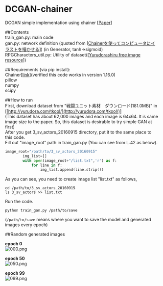 # DCGAN-chainer
DCGAN simple implementation using chainer [[Paper](https://arxiv.org/abs/1511.06434)]  

##Contents  
train_gan.py: main code  
gan.py: network definition (quoted from [[Chainerを使ってコンピュータにイラストを描かせる](http://qiita.com/rezoolab/items/5cc96b6d31153e0c86bc)]) (in Generator, tanh->sigmoid)  
RPGCharacters_util.py: Utility of dataset([[Yurudorashiru free image resource](http://yurudora.com/tkool/)])  

##Requirements (via pip install):  
Chainer[[link](http://chainer.org/)](verified this code works in version 1.16.0)  
pillow  
numpy  
scipy    

##How to run   
First, download dataset from "戦闘ユニット素材　ダウンロード(181.0MB)" in [[http://yurudora.com/tkool/](http://yurudora.com/tkool/)]  
(This dataset has about 62,000 images and each image is 64x64. It is same image size to the paper. So, this dataset is desirable to try simple GAN at first)    
After you get 3_sv_actors_20160915 directory, put it to the same place to this code.  
Fill out "image_root" path in train_gan.py (You can see from L.42 as below).  
```python  
image_root="/path/to/3_sv_actors_20160915"  
        img_list=[]  
        with open(image_root+"/list.txt",'r') as f:  
            for line in f:  
                img_list.append(line.strip())  
```  
As you can see, you need to create image list "list.txt" as follows,  
```   
cd /path/to/3_sv_actors_20160915  
ls 3_sv_actors >> list.txt  
``` 
Run the code.
```    
python train_gan.py /path/to/save  
```  
(`/path/to/save` means where you want to save the model and generated images every epoch)  

##Random generated images  

**epoch 0**  
![000.png](https://github.com/SeitaroShinagawa/DCGAN-chainer/blob/master/images/000.png "epoch 0")  

**epoch 50**  
![050.png](https://github.com/SeitaroShinagawa/DCGAN-chainer/blob/master/images/050.png "epoch 50")  

**epoch 99**  
![099.png](https://github.com/SeitaroShinagawa/DCGAN-chainer/blob/master/images/099.png "epoch 99")  



